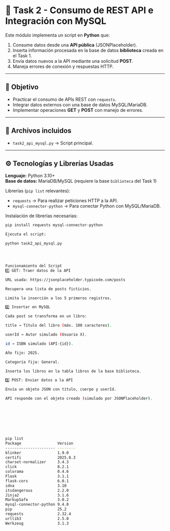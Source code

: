 # 🔌 Task 2 - Consumo de REST API e Integración con MySQL

Este módulo implementa un script en **Python** que:
1. Consume datos desde una **API pública** (JSONPlaceholder).
2. Inserta información procesada en la base de datos **biblioteca** creada en el Task 1.
3. Envía datos nuevos a la API mediante una solicitud **POST**.
4. Maneja errores de conexión y respuestas HTTP.

---

## 🎯 Objetivo
- Practicar el consumo de APIs REST con `requests`.
- Integrar datos externos con una base de datos MySQL/MariaDB.
- Implementar operaciones **GET** y **POST** con manejo de errores.

---

## 📂 Archivos incluidos
- `task2_api_mysql.py` → Script principal.


---

## ⚙️ Tecnologías y Librerías Usadas
**Lenguaje:** Python 3.10+  
**Base de datos:** MariaDB/MySQL (requiere la base `biblioteca` del Task 1)

Librerías (`pip list` relevantes):
- `requests` → Para realizar peticiones HTTP a la API.
- `mysql-connector-python` → Para conectar Python con MySQL/MariaDB.

Instalación de librerías necesarias:
```bash
pip install requests mysql-connector-python

Ejecuta el script:

python task2_api_mysql.py




Funcionamiento del Script
1️⃣ GET: Traer datos de la API

URL usada: https://jsonplaceholder.typicode.com/posts

Recupera una lista de posts ficticios.

Limita la inserción a los 5 primeros registros.

2️⃣ Insertar en MySQL

Cada post se transforma en un libro:

title → Título del libro (máx. 100 caracteres).

userId → Autor simulado (Usuario X).

id → ISBN simulado (API-{id}).

Año fijo: 2025.

Categoría fija: General.

Inserta los libros en la tabla libros de la base biblioteca.

3️⃣ POST: Enviar datos a la API

Envía un objeto JSON con título, cuerpo y userId.

API responde con el objeto creado (simulado por JSONPlaceholder).








pip list
Package                Version
---------------------- --------
blinker                1.9.0   
certifi                2025.8.3
charset-normalizer     3.4.3   
click                  8.2.1
colorama               0.4.6
Flask                  3.1.1
flask-cors             6.0.1
idna                   3.10
itsdangerous           2.2.0
Jinja2                 3.1.6
MarkupSafe             3.0.2
mysql-connector-python 9.4.0
pip                    25.2
requests               2.32.4
urllib3                2.5.0
Werkzeug               3.1.3
